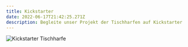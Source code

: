 ```yaml
---
title: Kickstarter
date: 2022-06-17T21:42:25.271Z
description: Begleite unser Projekt der Tischharfen auf Kickstarter
---
```

![Kickstarter Tischharfe](/assets/instagram-post-2-1-.jpg "Kickstarter Projekt Tischharfe")